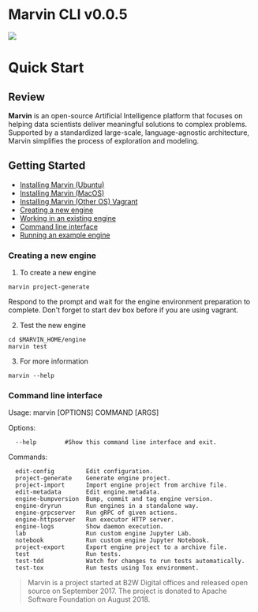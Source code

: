 # Marvin CLI v0.0.5

![](https://github.com/apache/incubator-marvin-website/blob/master/site/assets/themes/apache/img/logo.png?raw=true)

# Quick Start

## Review

**Marvin** is an open-source Artificial Intelligence platform that focuses on helping data scientists deliver meaningful solutions to complex problems. Supported by a standardized large-scale, language-agnostic architecture, Marvin simplifies the process of exploration and modeling.

## Getting Started
* [Installing Marvin (Ubuntu)](https://marvin.apache.org/marvin-platform-book/ch2_toolbox_installation/ubuntu/)
* [Installing Marvin (MacOS)](https://marvin.apache.org/marvin-platform-book/ch2_toolbox_installation/mac/)
* [Installing Marvin (Other OS) Vagrant](https://marvin.apache.org/marvin-platform-book/ch2_toolbox_installation/vagrant/)
* [Creating a new engine](#creating-a-new-engine)
* [Working in an existing engine](#working-in-an-existing-engine)
* [Command line interface](#command-line-interface)
* [Running an example engine](#running-a-example-engine)


### Creating a new engine
1. To create a new engine
```
marvin project-generate
```
Respond to the prompt and wait for the engine environment preparation to complete. Don't forget to start dev box before if you are using vagrant.

2. Test the new engine
```
cd $MARVIN_HOME/engine
marvin test
```

3. For more information
```
marvin --help
```

### Command line interface
Usage: marvin [OPTIONS] COMMAND [ARGS]

Options:
```
  --help        #Show this command line interface and exit.
```

Commands:
```
  edit-config         Edit configuration.
  project-generate    Generate engine project.
  project-import      Import engine project from archive file.
  edit-metadata       Edit engine.metadata.
  engine-bumpversion  Bump, commit and tag engine version.
  engine-dryrun       Run engines in a standalone way.
  engine-grpcserver   Run gRPC of given actions.
  engine-httpserver   Run executor HTTP server.
  engine-logs         Show daemon execution.
  lab                 Run custom engine Jupyter Lab.
  notebook            Run custom engine Jupyter Notebook.
  project-export      Export engine project to a archive file.
  test                Run tests.
  test-tdd            Watch for changes to run tests automatically.
  test-tox            Run tests using Tox environment.
```

> Marvin is a project started at B2W Digital offices and released open source on September 2017.
> The project is donated to Apache Software Foundation on August 2018.
